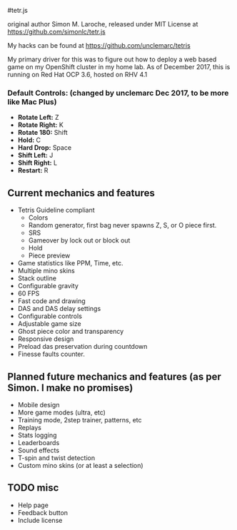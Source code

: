 #tetr.js

original author Simon M. Laroche, released under MIT License at https://github.com/simonlc/tetr.js

My hacks can be found at https://github.com/unclemarc/tetris

My primary driver for this was to figure out how to deploy a web based game on my OpenShift cluster in my home lab. As of December 2017, this is running on Red Hat OCP 3.6, hosted on RHV 4.1

### Default Controls: (changed by unclemarc Dec 2017, to be more like Mac Plus)

- **Rotate Left:** Z
- **Rotate Right:** K
- **Rotate 180:** Shift
- **Hold:** C
- **Hard Drop:** Space
- **Shift Left:** J
- **Shift Right:** L
- **Restart:** R

## Current mechanics and features

- Tetris Guideline compliant
    - Colors
    - Random generator, first bag never spawns Z, S, or O piece first.
    - SRS
    - Gameover by lock out or block out
    - Hold
    - Piece preview
- Game statistics like PPM, Time, etc.
- Multiple mino skins
- Stack outline
- Configurable gravity
- 60 FPS
- Fast code and drawing
- DAS and DAS delay settings
- Configurable controls
- Adjustable game size
- Ghost piece color and transparency
- Responsive design
- Preload das preservation during countdown
- Finesse faults counter.

## Planned future mechanics and features (as per Simon. I make no promises)

- Mobile design
- More game modes (ultra, etc)
- Training mode, 2step trainer, patterns, etc
- Replays
- Stats logging
- Leaderboards
- Sound effects
- T-spin and twist detection
- Custom mino skins (or at least a selection)

## TODO misc

- Help page
- Feedback button
- Include license
